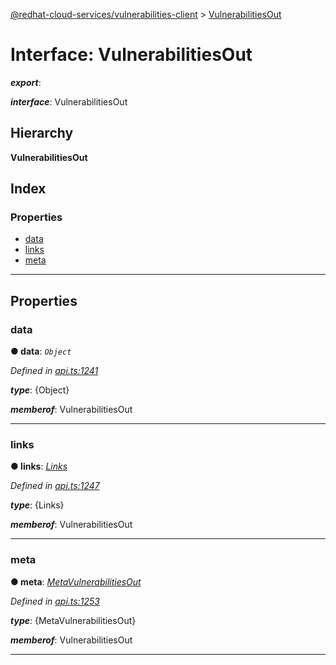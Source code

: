 [@redhat-cloud-services/vulnerabilities-client](../README.md) > [VulnerabilitiesOut](../interfaces/vulnerabilitiesout.md)

# Interface: VulnerabilitiesOut

*__export__*: 

*__interface__*: VulnerabilitiesOut

## Hierarchy

**VulnerabilitiesOut**

## Index

### Properties

* [data](vulnerabilitiesout.md#data)
* [links](vulnerabilitiesout.md#links)
* [meta](vulnerabilitiesout.md#meta)

---

## Properties

<a id="data"></a>

###  data

**● data**: *`Object`*

*Defined in [api.ts:1241](https://github.com/karelhala/javascript-clients/blob/master/packages/vulnerabilities/api.ts#L1241)*

*__type__*: {Object}

*__memberof__*: VulnerabilitiesOut

___
<a id="links"></a>

###  links

**● links**: *[Links](links.md)*

*Defined in [api.ts:1247](https://github.com/karelhala/javascript-clients/blob/master/packages/vulnerabilities/api.ts#L1247)*

*__type__*: {Links}

*__memberof__*: VulnerabilitiesOut

___
<a id="meta"></a>

###  meta

**● meta**: *[MetaVulnerabilitiesOut](metavulnerabilitiesout.md)*

*Defined in [api.ts:1253](https://github.com/karelhala/javascript-clients/blob/master/packages/vulnerabilities/api.ts#L1253)*

*__type__*: {MetaVulnerabilitiesOut}

*__memberof__*: VulnerabilitiesOut

___

